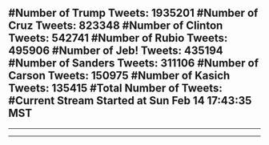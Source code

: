 #Number of Trump Tweets: 1935201
#Number of Cruz Tweets: 823348
#Number of Clinton Tweets: 542741
#Number of Rubio Tweets: 495906
#Number of Jeb! Tweets: 435194
#Number of Sanders Tweets: 311106
#Number of Carson Tweets: 150975
#Number of Kasich Tweets: 135415
#Total Number of Tweets:  
#Current Stream Started at Sun Feb 14 17:43:35 MST
---
---
---
